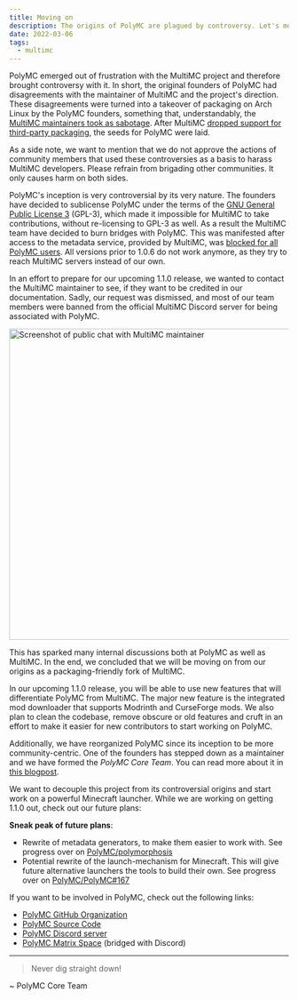 ```yaml
---
title: Moving on
description: The origins of PolyMC are plagued by controversy. Let's move on from this.
date: 2022-03-06
tags:
  - multimc
---
```


PolyMC emerged out of frustration with the MultiMC project and therefore brought controversy with it.
In short, the original founders of PolyMC had disagreements with the maintainer of MultiMC and the project's direction.
These disagreements were turned into a takeover of packaging on Arch Linux by the PolyMC founders, something that, understandably, the [MultiMC maintainers took as sabotage][gh-poly-meta-sabotage].
After MultiMC [dropped support for third-party packaging][mmc-drops-aur], the seeds for PolyMC were laid.

As a side note, we want to mention that we do not approve the actions of community members that used these controversies as a basis to harass MultiMC developers.
Please refrain from brigading other communities.
It only causes harm on both sides.

PolyMC's inception is very controversial by its very nature.
The founders have decided to sublicense PolyMC under the terms of the [GNU General Public License 3][gpl3] (GPL-3), which made it impossible for MultiMC to take contributions, without re-licensing to GPL-3 as well.
As a result the MultiMC team have decided to burn bridges with PolyMC.
This was manifested after access to the metadata service, provided by MultiMC, was [blocked for all PolyMC users][gh-poly-meta].
All versions prior to 1.0.6 do not work anymore, as they try to reach MultiMC servers instead of our own.

In an effort to prepare for our upcoming 1.1.0 release, we wanted to contact the MultiMC maintainer to see, if they want to be credited in our documentation.
Sadly, our request was dismissed, and most of our team members were banned from the official MultiMC Discord server for being associated with PolyMC.

<div class="center">
    <img alt="Screenshot of public chat with MultiMC maintainer" src="/img/news/moving-on/discord.png" style="width: 40em">
</div>

This has sparked many internal discussions both at PolyMC as well as MultiMC.
In the end, we concluded that we will be moving on from our origins as a packaging-friendly fork of MultiMC.

In our upcoming 1.1.0 release, you will be able to use new features that will differentiate PolyMC from MultiMC.
The major new feature is the integrated mod downloader that supports Modrinth and CurseForge mods.
We also plan to clean the codebase, remove obscure or old features and cruft in an effort to make it easier for new contributors to start working on PolyMC.

Additionally, we have reorganized PolyMC since its inception to be more community-centric.
One of the founders has stepped down as a maintainer and we have formed the *PolyMC Core Team*.
You can read more about it in [this blogpost](../newmaintainers/).

We want to decouple this project from its controversial origins and start work on a powerful Minecraft launcher.
While we are working on getting 1.1.0 out, check out our future plans:

**Sneak peak of future plans**:
 - Rewrite of metadata generators, to make them easier to work with. See progress over on [PolyMC/polymorphosis][gh-polymorphosis]
 - Potential rewrite of the launch-mechanism for Minecraft. This will give future alternative launchers the tools to build their own. See progress over on [PolyMC/PolyMC#167][rfc-0001]

If you want to be involved in PolyMC, check out the following links:

- [PolyMC GitHub Organization][gh-org]
- [PolyMC Source Code][gh-poly]
- [PolyMC Discord server][discord]
- [PolyMC Matrix Space][matrix-space] (bridged with Discord)

---

> Never dig straight down!

~ PolyMC Core Team

[discord]: https://discord.com/invite/xq7fxrgtMP
[gh-org]: https://github.com/PolyMC
[gh-poly]: https://github.com/PolyMC/PolyMC
[gh-poly-meta]: https://github.com/PolyMC/PolyMC/issues/75
[gh-poly-meta-sabotage]: https://github.com/PolyMC/PolyMC/issues/75#issuecomment-1023571223
[gh-polymorphosis]: https://github.com/PolyMC/polymorphosis
[gpl3]: https://en.wikipedia.org/wiki/GNU_General_Public_License
[matrix-space]: https://matrix.to/#/#polymc:polymc.org
[mmc-drops-aur]: https://www.reddit.com/r/linux_gaming/comments/riitbs/multimc_is_dropping_all_support_for_aur_packages/
[rfc-0001]: https://github.com/PolyMC/PolyMC/issues/167

